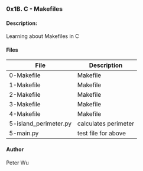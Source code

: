 ### 0x1B. C - Makefiles

#### Description:
Learning about Makefiles in C


#### Files
File | Description
---|---
0-Makefile | Makefile
1-Makefile | Makefile
2-Makefile | Makefile
3-Makefile | Makefile
4-Makefile | Makefile
5-island\_perimeter.py | calculates perimeter 
5-main.py | test file for above

#### Author
Peter Wu
